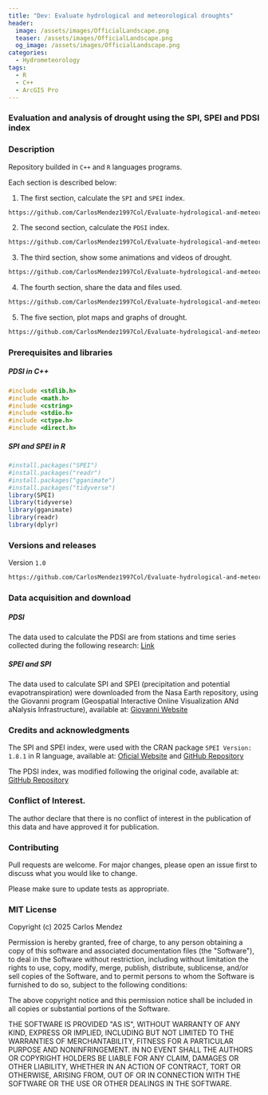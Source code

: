 ```yaml
---
title: "Dev: Evaluate hydrological and meteorological droughts"
header:
  image: /assets/images/OfficialLandscape.png
  teaser: /assets/images/OfficialLandscape.png
  og_image: /assets/images/OfficialLandscape.png
categories:
  - Hydrometeorology
tags:
  - R
  - C++
  - ArcGIS Pro
---
```


### Evaluation and analysis of drought using the SPI, SPEI and PDSI index

### Description

Repository builded in `C++` and `R` languages programs. 

Each section is described below:

1. The first section, calculate the `SPI` and `SPEI` index.
```HTML
https://github.com/CarlosMendez1997Col/Evaluate-hydrological-and-meteorological-droughts-using-C-and-R/tree/main/1.%20The%20SPEI%20and%20SPI%20index
```
2. The second section, calculate the `PDSI` index.
```HTML
https://github.com/CarlosMendez1997Col/Evaluate-hydrological-and-meteorological-droughts-using-C-and-R/tree/main/2.%20Palmer%20Drought%20Severity%20Index%20(PDSI)
```
3. The third section, show some animations and videos of drought.
```HTML
https://github.com/CarlosMendez1997Col/Evaluate-hydrological-and-meteorological-droughts-using-C-and-R/tree/main/3.%20Animations%20and%20videos
```
4. The fourth section, share the data and files used.
```HTML
https://github.com/CarlosMendez1997Col/Evaluate-hydrological-and-meteorological-droughts-using-C-and-R/tree/main/4.%20Data%20and%20files
```
5. The five section, plot maps and graphs of drought.
```HTML
https://github.com/CarlosMendez1997Col/Evaluate-hydrological-and-meteorological-droughts-using-C-and-R/tree/main/5.%20Maps%20and%20graphs
```
### Prerequisites and libraries

##### PDSI in C++

```C++
#include <stdlib.h>
#include <math.h>
#include <cstring>
#include <stdio.h>
#include <ctype.h>
#include <direct.h> 

```
##### SPI and SPEI in R

```R
#install.packages("SPEI")
#install.packages("readr")
#install.packages("gganimate")
#install.packages("tidyverse")
library(SPEI)
library(tidyverse)
library(gganimate)
library(readr)
library(dplyr)

```
### Versions and releases

Version `1.0`

```HTML
https://github.com/CarlosMendez1997Col/Evaluate-hydrological-and-meteorological-droughts-using-C-and-R/commits/Version1.0
```

### Data acquisition and download

##### PDSI 

The data used to calculate the PDSI are from stations and time series collected during the following research: [Link](https://repository.udistrital.edu.co/items/de3ecda1-01ec-4203-a938-1969240f6d24)

##### SPEI and SPI 

The data used to calculate SPI and SPEI (precipitation and potential evapotranspiration) were downloaded from the Nasa Earth repository, using the Giovanni program (Geospatial Interactive Online Visualization ANd aNalysis Infrastructure), available at: [Giovanni Website](https://giovanni.gsfc.nasa.gov/giovanni/)

### Credits and acknowledgments

The SPI and SPEI index, were used with the CRAN package `SPEI Version: 1.8.1` in R language, available at: [Oficial Website](https://cran.r-project.org/web/packages/SPEI/index.html) and [GitHub Repository](https://github.com/sbegueria/SPEI)

The PDSI index, was modified following the original code, available at: [GitHub Repository](https://github.com/cszang/pdsi/blob/master/exec/scpdsi.cpp) 

### Conflict of Interest.

The author declare that there is no conflict of interest in the publication of this data and have approved it for publication.

### Contributing

Pull requests are welcome. For major changes, please open an issue first to discuss what you would like to change.

Please make sure to update tests as appropriate. 

### MIT License

Copyright (c) 2025 Carlos Mendez

Permission is hereby granted, free of charge, to any person obtaining a copy of this software and associated documentation files (the "Software"), to deal in the Software without restriction, including without limitation the rights to use, copy, modify, merge, publish, distribute, sublicense, and/or sell copies of the Software, and to permit persons to whom the Software is furnished to do so, subject to the following conditions:

The above copyright notice and this permission notice shall be included in all copies or substantial portions of the Software.

THE SOFTWARE IS PROVIDED "AS IS", WITHOUT WARRANTY OF ANY KIND, EXPRESS OR IMPLIED, INCLUDING BUT NOT LIMITED TO THE WARRANTIES OF MERCHANTABILITY, FITNESS FOR A PARTICULAR PURPOSE AND NONINFRINGEMENT. IN NO EVENT SHALL THE AUTHORS OR COPYRIGHT HOLDERS BE LIABLE FOR ANY CLAIM, DAMAGES OR OTHER LIABILITY, WHETHER IN AN ACTION OF CONTRACT, TORT OR OTHERWISE, ARISING FROM, OUT OF OR IN CONNECTION WITH THE SOFTWARE OR THE USE OR OTHER DEALINGS IN THE SOFTWARE.

